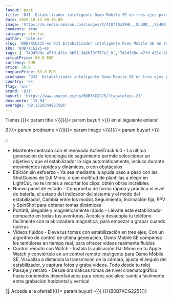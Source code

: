 ```yaml
---
layout: post
title: 'DJI  Estabilizador inteligente Osmo Mobile SE en tres ejes para teléfonos  portátil y plegable  brazo extensible integrado  para Android y iPhone con ShotGuides  para videoblogs  YouTube y TikTok'
date: 2025-10-13 09:16:09
image: 'https://m.media-amazon.com/images/I/41QftOx2RHL._SL500_._SL400_.jpg'
comments: true
category: ofertas
author: 'tole.es'
slug: 'B0B7XCG225-es DJI Estabilizador inteligente Osmo Mobile SE en tres ejes...'
sku: 'B0B7XCG225-es'
tags: [ '749d7d8e-47fd-431e-8b51-348b70f767e2_0','749d7d8e-47fd-431e-8b51-348b70f767e2_7701','Accesorios de Fotografía - Trípodes','Accesorios de foto y vídeo para teléfonos móviles','Accesorios para móviles','Arborist Merchandising Root','Comunicación móvil y accesorios','Electrónica','Estabilizadores y gimbals de mano para teléfono móvil','Self Service','Special Features Stores','android','dji','🇪🇸', ]
actualPrice: 58.0 EUR
currency: EUR
price: 58.0
comparePrice: 69.0 EUR
prodname: 'DJI  Estabilizador inteligente Osmo Mobile SE en tres ejes para teléfonos  portátil y plegable  brazo extensible integrado  para Android y iPhone con ShotGuides  para videoblogs  YouTube y TikTok'
country: 'es'
flag: '🇪🇸'
brand: 'DJI'
buyurl: 'https://www.amazon.es/dp/B0B7XCG225/?tag=tolees-21'
descuento: '15.94'
average: '68.3510344827586'
---
```


Tienes [{{< param title >}}]({{< param buyurl >}}) en el siguiente enlace!

[![{{< param prodname >}}]({{< param image >}})]({{< param buyurl >}})

ℹ️:

- Mantente centrado con el renovado ActiveTrack 6.0 - La última generación de tecnología de seguimiento permite seleccionar un objetivo y que el estabilizador lo siga automáticamente, incluso durante movimientos rápidos y dinámicos, o con obstáculos
- Edición sin esfuerzo - Ya sea mediante la ayuda paso a paso con las ShotGuides de DJI Mimo, o con multitud de plantillas a elegir en LightCut, no te limites a recortar los clips: obtén obras increíbles
- Nuevo panel de estado - Comprueba de forma rápida y práctica el nivel de batería, el estado del indicador del sistema y el modo del estabilizador, Cambia entre los modos Seguimiento, Inclinación fija, FPV y SpinShot para obtener tomas dinámicas
- Portátil, plegable y magnéticamente rápido - Llévate este estabilizador compacto en todas tus aventuras, Acopla y desacopla tu teléfono fácilmente con la abrazadera magnética, para empezar a grabar cuando quieras
- Vídeos fluidos - Eleva tus tomas con estabilización en tres ejes, Con un algoritmo de control de última generación, Osmo Mobile SE compensa los temblores en tiempo real, para ofrecer vídeos realmente fluidos
- Control remoto con Watch - Instala la aplicación DJI Mimo en tu Apple Watch y conviértelo en un control remoto inteligente para Osmo Mobile SE, Visualiza a distancia la transmisión de la cámara, ajusta el ángulo del estabilizador, y captura fotos y graba vídeos. Todo desde tu reloj
- Paisaje y retrato - Desde dramáticas tomas de nivel cinematográfico hasta contenidos desenfadados para redes sociales: cambia fácilmente entre grabación horizontal y vertical

[🛒 Accede a la oferta!!]({{< param buyurl >}})
{{<world>}}B0B7XCG225{{</world>}}
